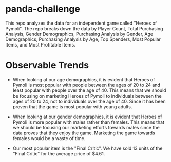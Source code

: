 # panda-challenge
This repo analyzes the data for an independent game called "Heroes of Pymoli". The repo breaks down the data by Player Count, Total Purchasing Analysis, Gender Demographics, Purchasing Analysis by Gender, Age Demographics, Purchasing Analysis by Age, Top Spenders, Most Popular Items, and Most Profitable Items.

# Observable Trends
- When looking at our age demographics, it is evident that Heroes of Pymoli is most popular with people between the ages of 20 to 24 and least popular with people over the age of 40. This means that we should be focusing on marketing Heroes of Pymoli to individuals between the ages of 20 to 24, not to individuals over the age of 40. Since it has been proven that the game is most popular with young adults.

- When looking at our gender demographics, it is evident that Heroes of Pymoli is more popular with males rather than females. This means that we should be focusing our marketing efforts towards males since the data proves that they enjoy the game. Marketing the game towards females would be a waste of time. 

- Our most popular item is the "Final Critic". We have sold 13 units of the "Final Critic" for the average price of $4.61.  
